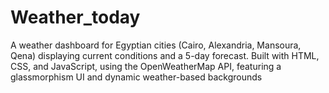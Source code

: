 # Weather_today
A weather dashboard for Egyptian cities (Cairo, Alexandria, Mansoura, Qena) displaying current conditions and a 5-day forecast. Built with HTML, CSS, and JavaScript, using the OpenWeatherMap API, featuring a glassmorphism UI and dynamic weather-based backgrounds
